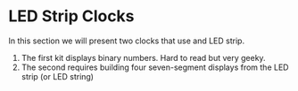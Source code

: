 # LED Strip Clocks

In this section we will present two clocks that use and LED strip.

1. The first kit displays binary numbers.  Hard to read but very geeky.
2. The second requires building four seven-segment displays from the LED strip (or LED string)

